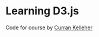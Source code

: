 # Learning D3.js

Code for course by [Curran Kelleher](https://youtube.com/playlist?list=PL9yYRbwpkykthTFJl9vYr_C0FCjRIn_7G&si=hCalDKSDETaCiDLi)
